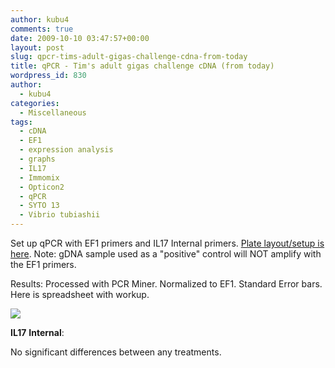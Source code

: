```yaml
---
author: kubu4
comments: true
date: 2009-10-10 03:47:57+00:00
layout: post
slug: qpcr-tims-adult-gigas-challenge-cdna-from-today
title: qPCR - Tim's adult gigas challenge cDNA (from today)
wordpress_id: 830
author:
  - kubu4
categories:
  - Miscellaneous
tags:
  - cDNA
  - EF1
  - expression analysis
  - graphs
  - IL17
  - Immomix
  - Opticon2
  - qPCR
  - SYTO 13
  - Vibrio tubiashii
---
```


Set up qPCR with EF1 primers and IL17 Internal primers. [Plate layout/setup is here](http://eagle.fish.washington.edu/Arabidopsis/Notebook%20Workup%20Files/20091009-03.jpg). Note: gDNA sample used as a "positive" control will NOT amplify with the EF1 primers.

Results: Processed with PCR Miner. Normalized to EF1. Standard Error bars. Here is spreadsheet with workup.

![](http://eagle.fish.washington.edu/Arabidopsis/20091009%20IL17%20Internal%20graph.jpg)

**IL17** **Internal**:

No significant differences between any treatments.
